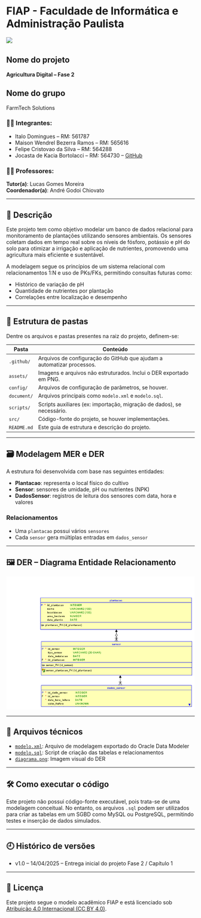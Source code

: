 # FIAP - Faculdade de Informática e Administração Paulista

<img src="https://upload.wikimedia.org/wikipedia/commons/d/d4/Fiap-logo-novo.jpg" width="100"/>

## Nome do projeto

**Agricultura Digital – Fase 2**

## Nome do grupo

FarmTech Solutions

### 👨‍💻 Integrantes:

- Italo Domingues – RM: 561787  
- Maison Wendrel Bezerra Ramos – RM: 565616  
- Felipe Cristovao da Silva – RM: 564288  
- Jocasta de Kacia Bortolacci – RM: 564730 – [GitHub](https://github.com/jojocamdb)

### 👨‍🏫 Professores:

**Tutor(a)**: Lucas Gomes Moreira  
**Coordenador(a)**: André Godoi Chiovato

---

## 📝 Descrição

Este projeto tem como objetivo modelar um banco de dados relacional para monitoramento de plantações utilizando sensores ambientais. Os sensores coletam dados em tempo real sobre os níveis de fósforo, potássio e pH do solo para otimizar a irrigação e aplicação de nutrientes, promovendo uma agricultura mais eficiente e sustentável.

A modelagem segue os princípios de um sistema relacional com relacionamentos 1:N e uso de PKs/FKs, permitindo consultas futuras como:  
- Histórico de variação de pH  
- Quantidade de nutrientes por plantação  
- Correlações entre localização e desempenho

---

## 📁 Estrutura de pastas

Dentre os arquivos e pastas presentes na raiz do projeto, definem-se:

| Pasta         | Conteúdo                                                                 |
|---------------|--------------------------------------------------------------------------|
| `.github/`    | Arquivos de configuração do GitHub que ajudam a automatizar processos.   |
| `assets/`     | Imagens e arquivos não estruturados. Inclui o DER exportado em PNG.      |
| `config/`     | Arquivos de configuração de parâmetros, se houver.                       |
| `document/`   | Arquivos principais como `modelo.xml` e `modelo.sql`.                    |
| `scripts/`    | Scripts auxiliares (ex: importação, migração de dados), se necessário.   |
| `src/`        | Código-fonte do projeto, se houver implementações.                       |
| `README.md`   | Este guia de estrutura e descrição do projeto.                           |

---

## 🗃️ Modelagem MER e DER

A estrutura foi desenvolvida com base nas seguintes entidades:

- **Plantacao**: representa o local físico do cultivo
- **Sensor**: sensores de umidade, pH ou nutrientes (NPK)
- **DadosSensor**: registros de leitura dos sensores com data, hora e valores

### Relacionamentos

- Uma `plantacao` possui vários `sensores`
- Cada `sensor` gera múltiplas entradas em `dados_sensor`

---

## 🖼️ DER – Diagrama Entidade Relacionamento

![DER](./assets/diagrama.png)

---

## 💾 Arquivos técnicos

- [`modelo.xml`](./document/modelo.xml): Arquivo de modelagem exportado do Oracle Data Modeler  
- [`modelo.sql`](./document/modelo.sql): Script de criação das tabelas e relacionamentos  
- [`diagrama.png`](./assets/diagrama.png): Imagem visual do DER

---

## 🛠️ Como executar o código

Este projeto não possui código-fonte executável, pois trata-se de uma modelagem conceitual. No entanto, os arquivos `.sql` podem ser utilizados para criar as tabelas em um SGBD como MySQL ou PostgreSQL, permitindo testes e inserção de dados simulados.

---

## 🕘 Histórico de versões

- v1.0 – 14/04/2025 – Entrega inicial do projeto Fase 2 / Capítulo 1

---

## 📄 Licença

Este projeto segue o modelo acadêmico FIAP e está licenciado sob [Atribuição 4.0 Internacional (CC BY 4.0)](https://creativecommons.org/licenses/by/4.0/).
